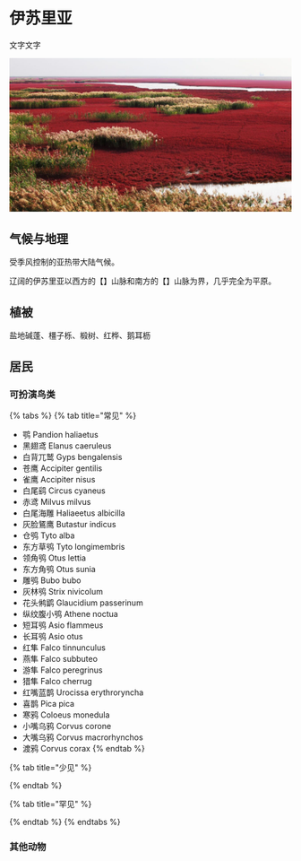 # 伊苏里亚

文字文字‌

![](../../.gitbook/assets/red-beach-panjin-china02.jpg)

## 气候与地理 <a id="qi-hou"></a>

受季风控制的亚热带大陆气候。

‌辽阔的伊苏里亚以西方的【】山脉和南方的【】山脉为界，几乎完全为平原。

## 植被 <a id="zhi-bei"></a>

盐地碱蓬、橿子栎、椴树、红桦、鹅耳枥

## 居民 <a id="ju-min"></a>

### 可扮演鸟类 <a id="ke-ban-yan-niao-lei"></a>

{% tabs %}
{% tab title="常见" %}
* 鹗 Pandion haliaetus
* 黑翅鸢 Elanus caeruleus
* 白背兀鹫 Gyps bengalensis
* 苍鹰 Accipiter gentilis
* 雀鹰 Accipiter nisus
* 白尾鹞 Circus cyaneus
* 赤鸢 Milvus milvus
* 白尾海雕 Haliaeetus albicilla
* 灰脸鵟鹰 Butastur indicus
* 仓鸮 Tyto alba
* 东方草鸮 Tyto longimembris
* 领角鸮 Otus lettia
* 东方角鸮 Otus sunia
* 雕鸮 Bubo bubo
* 灰林鸮 Strix nivicolum
* 花头鸺鹠 Glaucidium passerinum
* 纵纹腹小鸮 Athene noctua
* 短耳鸮 Asio flammeus
* 长耳鸮 Asio otus
* 红隼 Falco tinnunculus
* 燕隼 Falco subbuteo
* 游隼 Falco peregrinus
* 猎隼 Falco cherrug
* 红嘴蓝鹊 Urocissa erythroryncha
* 喜鹊 Pica pica
* 寒鸦 Coloeus monedula
* 小嘴乌鸦 Corvus corone
* 大嘴乌鸦 Corvus macrorhynchos
* 渡鸦 Corvus corax
{% endtab %}

{% tab title="少见" %}

{% endtab %}

{% tab title="罕见" %}

{% endtab %}
{% endtabs %}

### 其他动物

